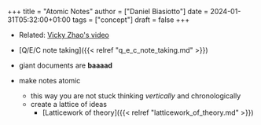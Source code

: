 +++
title = "Atomic Notes"
author = ["Daniel Biasiotto"]
date = 2024-01-31T05:32:00+01:00
tags = ["concept"]
draft = false
+++

-   Related: [Vicky Zhao's video](https://www.youtube.com/watch?v=5O46Rqh5zHE)

-   [Q/E/C note taking]({{< relref "q_e_c_note_taking.md" >}})
-   giant documents are **baaaad**
-   make notes atomic
    -   this way you are not stuck thinking _vertically_ and chronologically
    -   create a lattice of ideas
        -   [Latticework of theory]({{< relref "latticework_of_theory.md" >}})
